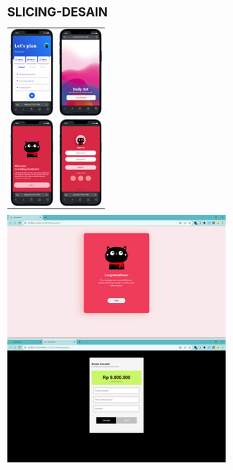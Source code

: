 # SLICING-DESAIN
<table align="center">
    <tr>
        <td>
            <img src="todo-app.png" height="200px">
        </td>
        <td>
            <img src="mobile2.png"  height="200px">
        </td>
    </tr>
    <tr>
        <td>
            <img src="mobile1a.png" height="200px">
        </td>
        <td>
            <img src="mobile1b.png"  height="200px">
        </td>
    </tr>
</table>

![slicing-desain](https://github.com/ENONGLOSKER/SLICING-DESAIN/blob/master/scrennshot1.png?raw=true)
![slicing-desain](https://github.com/ENONGLOSKER/SLICING-DESAIN/blob/master/scrennshot2.png?raw=true)

